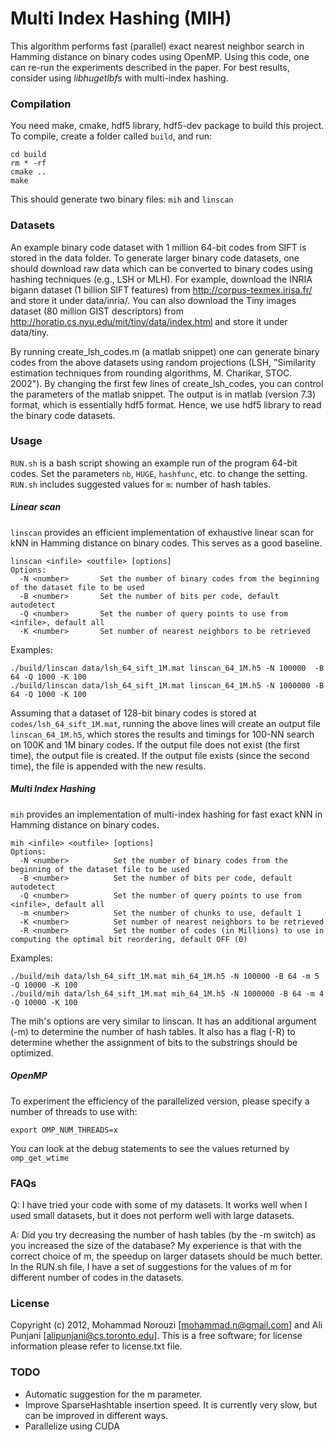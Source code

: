 Multi Index Hashing (MIH)
=======

This algorithm performs fast (parallel) exact nearest neighbor search in Hamming
distance on binary codes using OpenMP. Using this code, one can re-run the
experiments described in the paper. For best results, consider using
*libhugetlbfs* with multi-index hashing.

### Compilation

You need make, cmake, hdf5 library, hdf5-dev package to build this
project. To compile, create a folder called `build`, and run:

```
cd build
rm * -rf
cmake ..
make
```
This should generate two binary files: `mih` and `linscan`

### Datasets

An example binary code dataset with 1 million 64-bit codes from SIFT
is stored in the data folder. To generate larger binary code datasets,
one should download raw data which can be converted to binary codes
using hashing techniques (e.g., LSH or MLH).  For example, download
the INRIA bigann dataset (1 billion SIFT features) from
http://corpus-texmex.irisa.fr/ and store it under data/inria/.  You
can also download the Tiny images dataset (80 million GIST
descriptors) from http://horatio.cs.nyu.edu/mit/tiny/data/index.html
and store it under data/tiny.

By running create_lsh_codes.m (a matlab snippet) one can generate
binary codes from the above datasets using random projections (LSH,
"Similarity estimation techniques from rounding algorithms,
M. Charikar, STOC. 2002"). By changing the first few lines of
create_lsh_codes, you can control the parameters of the matlab
snippet. The output is in matlab (version 7.3) format, which is
essentially hdf5 format. Hence, we use hdf5 library to read the binary
code datasets.

### Usage

`RUN.sh` is a bash script showing an example run of the program 64-bit
codes. Set the parameters `nb`, `HUGE`, `hashfunc`, etc. to change the
setting. `RUN.sh` includes suggested values for `m`: number of hash
tables.

##### Linear scan
`linscan` provides an efficient implementation of exhaustive linear scan for
kNN in Hamming distance on binary codes. This serves as a good baseline.

```
linscan <infile> <outfile> [options]
Options:
  -N <number>       Set the number of binary codes from the beginning of the dataset file to be used
  -B <number>       Set the number of bits per code, default autodetect
  -Q <number>       Set the number of query points to use from <infile>, default all
  -K <number>       Set number of nearest neighbors to be retrieved
```

Examples:
```
./build/linscan data/lsh_64_sift_1M.mat linscan_64_1M.h5 -N 100000  -B 64 -Q 1000 -K 100
./build/linscan data/lsh_64_sift_1M.mat linscan_64_1M.h5 -N 1000000 -B 64 -Q 1000 -K 100
```

Assuming that a dataset of 128-bit binary codes is stored at
`codes/lsh_64_sift_1M.mat`, running the above lines will create an
output file `linscan_64_1M.h5`, which stores the results and timings
for 100-NN search on 100K and 1M binary codes. If the output file does
not exist (the first time), the output file is created. If the output
file exists (since the second time), the file is appended with the new
results.

##### Multi Index Hashing
`mih` provides an implementation of multi-index hashing for fast exact kNN in
Hamming distance on binary codes.

```
mih <infile> <outfile> [options]
Options:
  -N <number>          Set the number of binary codes from the beginning of the dataset file to be used
  -B <number>          Set the number of bits per code, default autodetect
  -Q <number>          Set the number of query points to use from <infile>, default all
  -m <number>          Set the number of chunks to use, default 1
  -K <number>          Set number of nearest neighbors to be retrieved
  -R <number>          Set the number of codes (in Millions) to use in computing the optimal bit reordering, default OFF (0)
```

Examples:
```
./build/mih data/lsh_64_sift_1M.mat mih_64_1M.h5 -N 100000 -B 64 -m 5 -Q 10000 -K 100
./build/mih data/lsh_64_sift_1M.mat mih_64_1M.h5 -N 1000000 -B 64 -m 4 -Q 10000 -K 100
```

The mih's options are very similar to linscan. It has an additional
argument (-m) to determine the number of hash tables. It also has a
flag (-R) to determine whether the assignment of bits to the
substrings should be optimized.

##### OpenMP

To experiment the efficiency of the parallelized version, please specify a number of threads to use with:
```
export OMP_NUM_THREADS=x
```

You can look at the debug statements to see the values returned by `omp_get_wtime`

### FAQs

Q: I have tried your code with some of my datasets. It works well when
I used small datasets, but it does not perform well with large
datasets.

A: Did you try decreasing the number of hash tables (by the -m switch) as
you increased the size of the database? My experience is that with the
correct choice of m, the speedup on larger datasets should be much
better. In the RUN.sh file, I have a set of suggestions for the values
of m for different number of codes in the datasets.

### License

Copyright (c) 2012, Mohammad Norouzi [<mohammad.n@gmail.com>] and Ali Punjani
[<alipunjani@cs.toronto.edu>]. This is a free software; for license information
please refer to license.txt file.

### TODO

- Automatic suggestion for the m parameter.
- Improve SparseHashtable insertion speed. It is currently very slow,
but can be improved in different ways.
- Parallelize using CUDA
